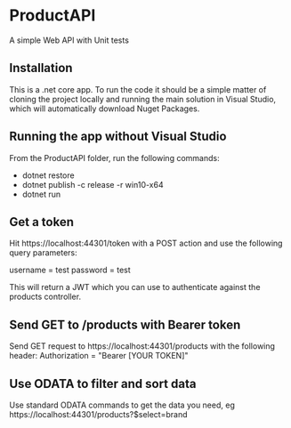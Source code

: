 # ProductAPI
A simple Web API with Unit tests

## Installation
This is a .net core app. To run the code it should be a simple matter of cloning the project locally and running the main solution in Visual Studio, which will automatically download Nuget Packages.

## Running the app without Visual Studio
From the ProductAPI folder, run the following commands:

- dotnet restore
- dotnet publish -c release -r win10-x64
- dotnet run

## Get a token
Hit https://localhost:44301/token with a POST action and use the following query parameters:

  username = test
  password = test

This will return a JWT which you can use to authenticate against the products controller. 

## Send GET to /products with Bearer token

Send GET request to https://localhost:44301/products with the following header:
  Authorization = "Bearer [YOUR TOKEN]"
  
## Use ODATA to filter and sort data

Use standard ODATA commands to get the data you need, eg https://localhost:44301/products?$select=brand
